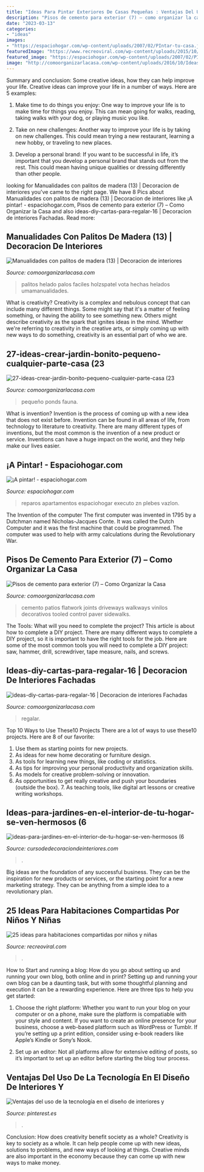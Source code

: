 ```yaml
---
title: "Ideas Para Pintar Exteriores De Casas Pequeñas : Ventajas Del Uso De La Tecnología En El Diseño De Interiores Y"
description: "Pisos de cemento para exterior (7) – como organizar la casa"
date: "2023-03-13"
categories:
- "ideas"
images:
- "https://espaciohogar.com/wp-content/uploads/2007/02/PIntar-tu-casa.jpg"
featuredImage: "https://www.recreoviral.com/wp-content/uploads/2015/10/Creativas-habitaciones-compartidas-por-niños-y-niñas-7.jpg"
featured_image: "https://espaciohogar.com/wp-content/uploads/2007/02/PIntar-tu-casa.jpg"
image: "http://comoorganizarlacasa.com/wp-content/uploads/2016/10/Ideas-DIY-cartas-para-regalar-16.jpg"
---
```



Summary and conclusion: Some creative ideas, how they can help improve your life.
Creative ideas can improve your life in a number of ways. Here are 5 examples:
1. Make time to do things you enjoy: One way to improve your life is to make time for things you enjoy. This can mean going for walks, reading, taking walks with your dog, or playing music you like.

2. Take on new challenges: Another way to improve your life is by taking on new challenges. This could mean trying a new restaurant, learning a new hobby, or traveling to new places.

3. Develop a personal brand: If you want to be successful in life, it’s important that you develop a personal brand that stands out from the rest. This could mean having unique qualities or dressing differently than other people.


	

		
looking for Manualidades con palitos de madera (13) | Decoracion de interiores you've came to the right page. We have 8 Pics about Manualidades con palitos de madera (13) | Decoracion de interiores like ¡A pintar! - espaciohogar.com, Pisos de cemento para exterior (7) – Como Organizar la Casa and also ideas-diy-cartas-para-regalar-16 | Decoracion de interiores Fachadas. Read more:
		
    
## Manualidades Con Palitos De Madera (13) | Decoracion De Interiores

<img loading=lazy src="https://comoorganizarlacasa.com/wp-content/uploads/2016/04/Manualidades-con-palitos-de-madera-13.jpg" onerror="this.onerror=null;this.src='https://tse1.mm.bing.net/th?id=OIP.8J2O6bkqQvoII7mFeLatvgHaOR&amp;pid=15.1';" alt="Manualidades con palitos de madera (13) | Decoracion de interiores">

_Source: comoorganizarlacasa.com_

>palitos helado palos faciles holzspatel vota hechas helados umamanualidades. 

	

What is creativity?
Creativity is a complex and nebulous concept that can include many different things. Some might say that it's a matter of feeling something, or having the ability to see something new. Others might describe creativity as the spark that ignites ideas in the mind. Whether we're referring to creativity in the creative arts, or simply coming up with new ways to do something, creativity is an essential part of who we are.

    
## 27-ideas-crear-jardin-bonito-pequeno-cualquier-parte-casa (23

<img loading=lazy src="http://comoorganizarlacasa.com/wp-content/uploads/2017/07/27-ideas-crear-jardin-bonito-pequeno-cualquier-parte-casa-23.jpg" onerror="this.onerror=null;this.src='https://tse4.mm.bing.net/th?id=OIP.-iqCrVUJwvCtOgS7Ey_HogHaKG&amp;pid=15.1';" alt="27-ideas-crear-jardin-bonito-pequeno-cualquier-parte-casa (23">

_Source: comoorganizarlacasa.com_

>pequeño ponds fauna. 

	

What is invention?
Invention is the process of coming up with a new idea that does not exist before. Invention can be found in all areas of life, from technology to literature to creativity. There are many different types of inventions, but the most common is the invention of a new product or service. Inventions can have a huge impact on the world, and they help make our lives easier.

    
## ¡A Pintar! - Espaciohogar.com

<img loading=lazy src="https://espaciohogar.com/wp-content/uploads/2007/02/PIntar-tu-casa.jpg" onerror="this.onerror=null;this.src='https://tse2.mm.bing.net/th?id=OIP.5qBjJt4HcmdLttBi5tC6EAHaFj&amp;pid=15.1';" alt="¡A pintar! - espaciohogar.com">

_Source: espaciohogar.com_

>reparos apartamentos espaciohogar executo zn plebes vazlon. 

	

The Invention of the computer
The first computer was invented in 1795 by a Dutchman named Nicholas-Jacques Conte. It was called the Dutch Computer and it was the first machine that could be programmed. The computer was used to help with army calculations during the Revolutionary War.

    
## Pisos De Cemento Para Exterior (7) – Como Organizar La Casa

<img loading=lazy src="https://comoorganizarlacasa.com/wp-content/uploads/2017/01/Pisos-de-cemento-para-exterior-7.jpg" onerror="this.onerror=null;this.src='https://tse1.mm.bing.net/th?id=OIP.eFSdxtugZVw9ss3aQKF_ygAAAA&amp;pid=15.1';" alt="Pisos de cemento para exterior (7) – Como Organizar la Casa">

_Source: comoorganizarlacasa.com_

>cemento patios flatwork joints driveways walkways vinilos decorativos tooled control paver sidewalks. 

	

The Tools: What will you need to complete the project?
This article is about how to complete a DIY project. There are many different ways to complete a DIY project, so it is important to have the right tools for the job. Here are some of the most common tools you will need to complete a DIY project: saw, hammer, drill, screwdriver, tape measure, nails, and screws.

    
## Ideas-diy-cartas-para-regalar-16 | Decoracion De Interiores Fachadas

<img loading=lazy src="http://comoorganizarlacasa.com/wp-content/uploads/2016/10/Ideas-DIY-cartas-para-regalar-16.jpg" onerror="this.onerror=null;this.src='https://tse1.mm.bing.net/th?id=OIP.D9l704XlF5xjLViMdYf6mAAAAA&amp;pid=15.1';" alt="ideas-diy-cartas-para-regalar-16 | Decoracion de interiores Fachadas">

_Source: comoorganizarlacasa.com_

>regalar. 

	

Top 10 Ways to Use These10 Projects
There are a lot of ways to use these10 projects. Here are 8 of our favorite:
1. Use them as starting points for new projects.
2. As ideas for new home decorating or furniture design.
3. As tools for learning new things, like coding or statistics.
4. As tips for improving your personal productivity and organization skills.
5. As models for creative problem-solving or innovation.
6. As opportunities to get really creative and push your boundaries (outside the box).      7. As teaching tools, like digital art lessons or creative writing workshops. 
    
## Ideas-para-jardines-en-el-interior-de-tu-hogar-se-ven-hermosos (6

<img loading=lazy src="https://cursodedecoraciondeinteriores.com/wp-content/uploads/2017/04/ideas-para-jardines-en-el-interior-de-tu-hogar-se-ven-hermosos-6.jpg" onerror="this.onerror=null;this.src='https://tse3.mm.bing.net/th?id=OIP.p2vHHb2j6A8doQedsNJevwHaLG&amp;pid=15.1';" alt="ideas-para-jardines-en-el-interior-de-tu-hogar-se-ven-hermosos (6">

_Source: cursodedecoraciondeinteriores.com_

>. 

	

Big ideas are the foundation of any successful business. They can be the inspiration for new products or services, or the starting point for a new marketing strategy. They can be anything from a simple idea to a revolutionary plan.

    
## 25 Ideas Para Habitaciones Compartidas Por Niños Y Niñas

<img loading=lazy src="https://www.recreoviral.com/wp-content/uploads/2015/10/Creativas-habitaciones-compartidas-por-niños-y-niñas-7.jpg" onerror="this.onerror=null;this.src='https://tse1.mm.bing.net/th?id=OIP.mXZ4BFplnJZSrfeDIgdi1AHaGC&amp;pid=15.1';" alt="25 ideas para habitaciones compartidas por niños y niñas">

_Source: recreoviral.com_

>. 

	

How to Start and running a blog: How do you go about setting up and running your own blog, both online and in print?
Setting up and running your own blog can be a daunting task, but with some thoughtful planning and execution it can be a rewarding experience. Here are three tips to help you get started:
1. Choose the right platform: Whether you want to run your blog on your computer or on a phone, make sure the platform is compatiable with your style and content. If you want to create an online presence for your business, choose a web-based platform such as WordPress or Tumblr. If you’re setting up a print edition, consider using e-book readers like Apple’s Kindle or Sony’s Nook.

2. Set up an editor: Not all platforms allow for extensive editing of posts, so it’s important to set up an editor before starting the blog tour process.

    
## Ventajas Del Uso De La Tecnología En El Diseño De Interiores Y

<img loading=lazy src="https://i.pinimg.com/736x/20/ef/19/20ef1965b6163182185e0dd30f9f38cf.jpg" onerror="this.onerror=null;this.src='https://tse1.mm.bing.net/th?id=OIP.yCaKeCA4ynZFX7_KdupkDAHaGh&amp;pid=15.1';" alt="Ventajas del uso de la tecnología en el diseño de interiores y">

_Source: pinterest.es_

>. 

	

Conclusion: How does creativity benefit society as a whole?
Creativity is key to society as a whole. It can help people come up with new ideas, solutions to problems, and new ways of looking at things. Creative minds are also important in the economy because they can come up with new ways to make money.

